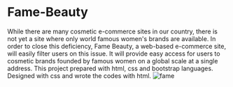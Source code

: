 # Fame-Beauty
While there are many cosmetic e-commerce sites in our country, there is not yet a site where only world famous women's brands are available. In order to close this deficiency, Fame Beauty, a web-based e-commerce site, will easily filter users on this issue. It will provide easy access for users to cosmetic brands founded by famous women on a global scale at a single address. This project prepared with html, css and bootstrap languages. Designed with css and wrote the codes with html.
![fame](https://github.com/berayaslan/Fame-Beauty/assets/108027930/e17ae7f4-069d-4bb7-ae51-36a1948fd2c2)
